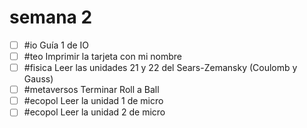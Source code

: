 # semana 2
- [ ] #io Guía 1 de IO
- [ ] #teo Imprimir la tarjeta con mi nombre
- [ ]  #fisica Leer las unidades 21 y 22 del Sears-Zemansky (Coulomb y Gauss)
- [ ] #metaversos Terminar Roll a Ball
- [ ] #ecopol Leer la unidad 1 de micro
- [ ] #ecopol Leer la unidad 2 de micro